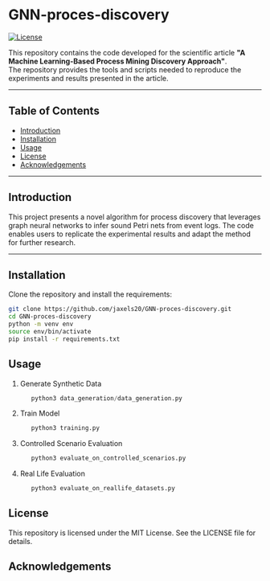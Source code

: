 # GNN-proces-discovery

[![License](https://img.shields.io/badge/license-MIT-blue.svg)](LICENSE)

This repository contains the code developed for the scientific article **"A Machine Learning-Based Process Mining Discovery Approach"**.  
The repository provides the tools and scripts needed to reproduce the experiments and results presented in the article.

---

## Table of Contents
- [Introduction](#introduction)
- [Installation](#installation)
- [Usage](#usage)
- [License](#license)
- [Acknowledgements](#acknowledgements)

---

## Introduction
This project presents a novel algorithm for process discovery that leverages graph neural networks to infer sound Petri nets from event logs. The code enables users to replicate the experimental results and adapt the method for further research.

---

## Installation
Clone the repository and install the requirements:
 ```bash
 git clone https://github.com/jaxels20/GNN-proces-discovery.git
 cd GNN-proces-discovery
 python -m venv env
 source env/bin/activate
 pip install -r requirements.txt
 ```
## Usage
1. Generate Synthetic Data
   ```python
      python3 data_generation/data_generation.py 
   ```
3. Train Model
   ```python
      python3 training.py 
   ```
5. Controlled Scenario Evaluation
   ```python
      python3 evaluate_on_controlled_scenarios.py
   ```
7. Real Life Evaluation
   ```python
      python3 evaluate_on_reallife_datasets.py 
   ```

## License
This repository is licensed under the MIT License. See the LICENSE file for details.

## Acknowledgements
   
